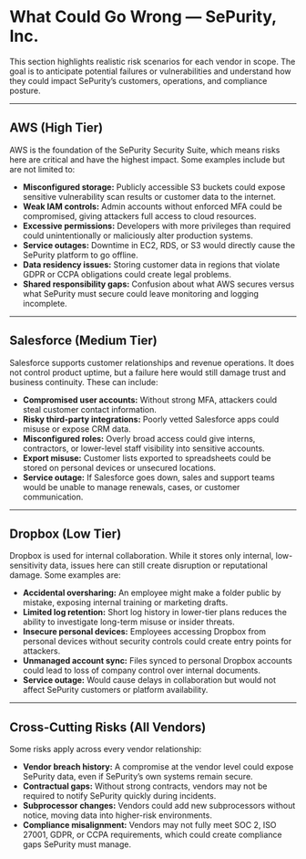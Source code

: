 # What Could Go Wrong — SePurity, Inc.

This section highlights realistic risk scenarios for each vendor in scope. The goal is to anticipate potential failures or vulnerabilities and understand how they could impact SePurity’s customers, operations, and compliance posture.  

---

## AWS (High Tier)
AWS is the foundation of the SePurity Security Suite, which means risks here are critical and have the highest impact. Some examples include but are not limited to:  

- **Misconfigured storage:** Publicly accessible S3 buckets could expose sensitive vulnerability scan results or customer data to the internet.  
- **Weak IAM controls:** Admin accounts without enforced MFA could be compromised, giving attackers full access to cloud resources.  
- **Excessive permissions:** Developers with more privileges than required could unintentionally or maliciously alter production systems.  
- **Service outages:** Downtime in EC2, RDS, or S3 would directly cause the SePurity platform to go offline.  
- **Data residency issues:** Storing customer data in regions that violate GDPR or CCPA obligations could create legal problems.  
- **Shared responsibility gaps:** Confusion about what AWS secures versus what SePurity must secure could leave monitoring and logging incomplete.  

---

## Salesforce (Medium Tier)
Salesforce supports customer relationships and revenue operations. It does not control product uptime, but a failure here would still damage trust and business continuity. These can include:  

- **Compromised user accounts:** Without strong MFA, attackers could steal customer contact information.  
- **Risky third-party integrations:** Poorly vetted Salesforce apps could misuse or expose CRM data.  
- **Misconfigured roles:** Overly broad access could give interns, contractors, or lower-level staff visibility into sensitive accounts.  
- **Export misuse:** Customer lists exported to spreadsheets could be stored on personal devices or unsecured locations.  
- **Service outage:** If Salesforce goes down, sales and support teams would be unable to manage renewals, cases, or customer communication.  

---

## Dropbox (Low Tier)
Dropbox is used for internal collaboration. While it stores only internal, low-sensitivity data, issues here can still create disruption or reputational damage. Some examples are:  

- **Accidental oversharing:** An employee might make a folder public by mistake, exposing internal training or marketing drafts.  
- **Limited log retention:** Short log history in lower-tier plans reduces the ability to investigate long-term misuse or insider threats.  
- **Insecure personal devices:** Employees accessing Dropbox from personal devices without security controls could create entry points for attackers.  
- **Unmanaged account sync:** Files synced to personal Dropbox accounts could lead to loss of company control over internal documents.  
- **Service outage:** Would cause delays in collaboration but would not affect SePurity customers or platform availability.  

---

## Cross-Cutting Risks (All Vendors)
Some risks apply across every vendor relationship:  

- **Vendor breach history:** A compromise at the vendor level could expose SePurity data, even if SePurity’s own systems remain secure.  
- **Contractual gaps:** Without strong contracts, vendors may not be required to notify SePurity quickly during incidents.  
- **Subprocessor changes:** Vendors could add new subprocessors without notice, moving data into higher-risk environments.  
- **Compliance misalignment:** Vendors may not fully meet SOC 2, ISO 27001, GDPR, or CCPA requirements, which could create compliance gaps SePurity must manage.  
